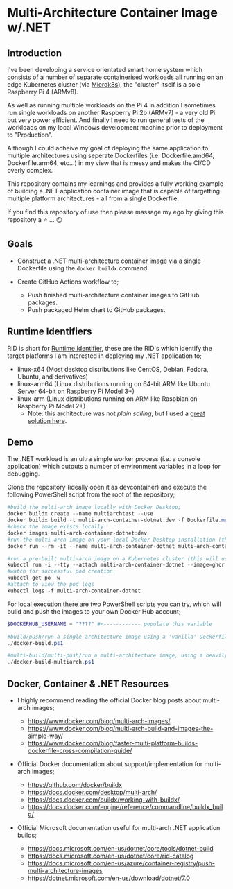 # Multi-Architecture Container Image w/.NET

## Introduction

I've been developing a service orientated smart home system which consists of a number of separate containerised workloads all running on an edge Kubernetes cluster (via [Microk8s](https://github.com/canonical/microk8s)), the "cluster" itself is a sole Raspberry Pi 4 (ARMv8).

As well as running multiple workloads on the Pi 4 in addition I sometimes run single workloads on another Raspberry Pi 2b (ARMv7) - a very old Pi but very power efficient. And finally I need to run general tests of the workloads on my local Windows development machine prior to deployment to "Production".

Although I could acheive my goal of deploying the same application to multiple architectures using seperate Dockerfiles (i.e. Dockerfile.amd64, Dockerfile.arm64, etc...) in my view that is messy and makes the CI/CD overly complex.

This repository contains my learnings and provides a fully working example of building a .NET application container image that is capable of targetting multiple platform architectures - all from a single Dockerfile.

If you find this repository of use then please massage my ego by giving this repository a :star: ... :wink:

## Goals

- Construct a .NET multi-architecture container image via a single Dockerfile using the `docker buildx` command.
- Create GitHub Actions workflow to;

  - Push finished multi-architecture container images to GitHub packages.
  - Push packaged Helm chart to GitHub packages.

## Runtime Identifiers

RID is short for [Runtime Identifier](https://docs.microsoft.com/en-us/dotnet/core/rid-catalog), these are the RID's which identify the target platforms I am interested in deploying my .NET application to;

- linux-x64 (Most desktop distributions like CentOS, Debian, Fedora, Ubuntu, and derivatives)
- linux-arm64 (Linux distributions running on 64-bit ARM like Ubuntu Server 64-bit on Raspberry Pi Model 3+)
- linux-arm (Linux distributions running on ARM like Raspbian on Raspberry Pi Model 2+)
  - Note: this architecture was not _plain sailing_, but I used a [great solution here](https://github.com/dotnet/dotnet-docker/issues/1537#issuecomment-755351628).

## Demo

The .NET workload is an ultra simple worker process (i.e. a console application) which outputs a number of environment variables in a loop for debugging.

Clone the repository (ideally open it as devcontainer) and execute the following PowerShell script from the root of the repository;

```powershell
#build the multi-arch image locally with Docker Desktop;
docker buildx create --name multiarchtest --use
docker buildx build -t multi-arch-container-dotnet:dev -f Dockerfile.multiarch --platform linux/arm/v7 --pull -o type=docker .
#check the image exists locally
docker images multi-arch-container-dotnet:dev
#run the multi-arch image on your local Docker Desktop installation (this will use the AMD64 image, assuming you built on an AMD64 CPU architecture!);
docker run --rm -it --name multi-arch-container-dotnet multi-arch-container-dotnet:dev

#run a pre-built multi-arch image on a Kubernetes cluster (this will use the AMD64, ARM64 or ARM32 image depending on your cluster CPU architecture);
kubectl run -i --tty --attach multi-arch-container-dotnet --image=ghcr.io/f2calv/multi-arch-container-dotnet --image-pull-policy='Always'
#watch for successful pod creation
kubectl get po -w
#attach to view the pod logs
kubectl logs -f multi-arch-container-dotnet
```

For local execution there are two PowerShell scripts you can try, which will build and push the images to your own Docker Hub account;

```powershell
$DOCKERHUB_USERNAME = "????" #<------------ populate this variable

#build/push/run a single architecture image using a 'vanilla' Dockerfile.
./docker-build.ps1

#multi-build/multi-push/run a multi-architecture image, using a heavily customised Dockerfile.
./docker-build-multiarch.ps1
```

## Docker, Container & .NET Resources

- I highly recommend reading the official Docker blog posts about multi-arch images;

  - https://www.docker.com/blog/multi-arch-images/
  - https://www.docker.com/blog/multi-arch-build-and-images-the-simple-way/
  - https://www.docker.com/blog/faster-multi-platform-builds-dockerfile-cross-compilation-guide/

- Official Docker documentation about support/implementation for multi-arch images;

  - https://github.com/docker/buildx
  - https://docs.docker.com/desktop/multi-arch/
  - https://docs.docker.com/buildx/working-with-buildx/
  - https://docs.docker.com/engine/reference/commandline/buildx_build/

- Official Microsoft documentation useful for multi-arch .NET application builds;

  - https://docs.microsoft.com/en-us/dotnet/core/tools/dotnet-build
  - https://docs.microsoft.com/en-us/dotnet/core/rid-catalog
  - https://docs.microsoft.com/en-us/azure/container-registry/push-multi-architecture-images
  - https://dotnet.microsoft.com/en-us/download/dotnet/7.0
